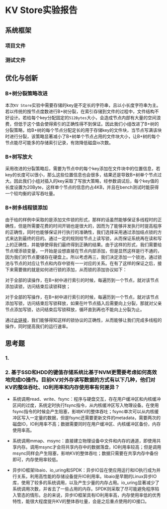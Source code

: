 # KV Store实验报告
## 系统框架


### 项目文件

### 测试文件

## 优化与创新
### B+树分裂策略改进
本次`KV Store`实验中需要存储的key是不定长的字符串，且以小长度字符串为主。若以传统的按节点度数进行B+树分裂，在索引存储到文件的过程中，文件结构不好设计。若给每个key分配固定的`512Bytes`大小，会造成节点内部有大量的空间浪费，但低于这个值会使得索引的正确性得不到保证。因此我们小组改进了B+树的分裂策略，给B+树的每个节点分配定长的用于存储key的文件块，当节点写满该块时进行分裂，该策略显著减小了B+树单个节点占用的文件块大小，让B+树的每个节点能尽可能多的存储索引记录，有效降低磁盘io次数。

### B+树写放大
采用改进的分裂策略后，需要为节点中的每个key添加在文件块中的位置信息，若key的长度可以很小，那么这些位置信息也会很多，结果还是导致B+树单个节点过大。因此我们小组对插入的key采取了写放大策略，经参数调试后，每个key值的长度设置为20Byte，这样单个节点的信息约占4KB，并且在bench测试时能获得一个较均衡的读写吞吐量。

### B+树多线程锁添加

由于给的样例中采取的是添加文件锁的形式，那样的话虽然能够保证多线程时的正确性，但是所需要花费的时间开销也是很大的，因而为了能够并发执行时提高程序的正确性，同时也能够保证并行执行的准确性，我们选择采用通过添加结点锁的方式来达到最终的目的。通过一定的规则给节点上读写锁，从而保证系统再在读和写上的正确性，并能够使得我们最终得到正确的结果。由于这样的形式，我们需要给节点增添锁变量，一开始是设想直接在节点内部添加，但是显然这样是行不通的，因为我们的节点要储存在硬盘上。所以考虑再三，我们决定添加一个锁池，通过锁池与节点的对应让节点和内存中锁有一一对应的关系。在有了这样的保证之后，接下来需要做的就是如何进行锁的添加，从而锁的添加协议如下：

对于全部的读操作，在B+树中进行索引的时候，每遍历到一个节点，就对该节点添加读锁，访问结束后读锁释放；

对于全部的写操作，在B+树中进行索引的时候，每遍历到一个节点，就对该节点添加写锁，访问结束后写锁释放，如果在叶节点插入后需要向上分裂，那就对父亲节点添加写锁，访问结束后写锁释放，循环直到再也不能向上分裂为止。

通过[此链接](https://zhuanlan.zhihu.com/p/24800198)，我们能够得知这样的锁协议的正确性，从而能够让我们完成多线程的操作，同时提高我们的运行速率。



## 思考题
### 1. 

### 2. 基于SSD和HDD的键值存储系统⽐基于NVM更需要考虑如何高效地完成IO操作。目前KV对外存读写数据的方式有以下几种，他们对KV的整体吞吐、IO利用率和内存使用率有何差异？

+ 系统调用read、write、fsync：程序与硬盘交互，存在用户缓冲区和内核缓冲区间的过度，系统定时执行fsync指令，从内核缓冲区写入物理设备。在使用fsync指令的时候会产生阻塞，影响KV的整体吞吐；fsync单次可以从内核缓冲区写入一定量的数据，但是fsync还需要更新文件的metadata，需要两次的磁盘IO，IO利用率不高；数据需要同时在用户缓冲区、内核缓冲区备份，内存使用率高。

+ 系统调用mmap、msync：直接建立物理设备中文件和内存的通道，即使用共享内存。调用msync才会将共享内存中的数据落盘，IO利用率较高；但是调用msync同样会产生阻塞，影响KV的整体吞吐；数据只需要在共享内存中备份即可，内存使用率较低。

+ 异步IO框架libaio、io_uring和SPDK：异步IO旨在使应用运行和IO执行成为并行关系，利用高性能的存储设备提升IO利用率。libaio是早期的Linux异步IO库，使用了较多的系统调用，以及产生少量的内存占用。io_uring显著减少了系统调用次数，并省去了一些占用的内存。SPDK则采取了尽可能避免程序陷入管态的情形。总的来说，异步IO框架具有IO利用率高，内存使用率低的优秀特性，能很大程度提升KV的整体吞吐量，会是之后重点使用的IO接口。